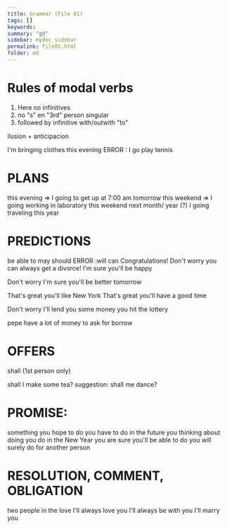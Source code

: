 ```yaml
---
title: Grammar (File 01)
tags: []
keywords:
summary: "gd"
sidebar: mydoc_sidebar
permalink: file01.html
folder: md
---
```


# Rules of modal verbs
1) Here no infinitives
2) no "s" en "3rd" person singular
3) followed by infinitive with/outwith "to"


ilusion + anticipacion 

I'm bringing clothes this evening 
ERROR : I go play tennis

# PLANS

this evening  => I going to get up at 7:00 am tomorrow
this weekend  => I going working in laboratory  this weekend
next month/ year (?) I going traveling this year

# PREDICTIONS

be able to 
may should 
ERROR :will can 
Congratulations! Don't worry you can always get a divorce!
I'm sure you'll be happy

Don't worry I'm sure you'll be better tomorrow

That's great you'll like New York 
That's great you'll have a good time

Don't worry I'll lend you some money
you hit the lottery

pepe have a lot of money to ask for borrow

# OFFERS
shall  (1st person only)

shall I make some tea?
suggestion: shall me dance?

# PROMISE:
something you hope to do
	you have to do in the future
	you thinking about doing 
	you do in the New Year
	you are sure you'll be able to do
	you will surely do for another person

# RESOLUTION, COMMENT, OBLIGATION

two people in the love
I'll always love you
I'll always be with you
I'll marry you


